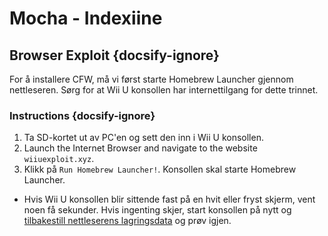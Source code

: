 # Mocha - Indexiine

## Browser Exploit {docsify-ignore}

For å installere CFW, må vi først starte Homebrew Launcher gjennom nettleseren. Sørg for at Wii U konsollen har internettilgang for dette trinnet.

### Instructions {docsify-ignore}

1. Ta SD-kortet ut av PC'en og sett den inn i Wii U konsollen.
1. Launch the Internet Browser and navigate to the website `wiiuexploit.xyz`.
1. Klikk på `Run Homebrew Launcher!`. Konsollen skal starte Homebrew Launcher.
 - Hvis Wii U konsollen blir sittende fast på en hvit eller fryst skjerm, vent noen få sekunder. Hvis ingenting skjer, start konsollen på nytt og [tilbakestill nettleserens lagringsdata](https://en-americas-support.nintendo.com/app/answers/detail/a_id/1507/~/how-to-delete-the-internet-browser-history) og prøv igjen.